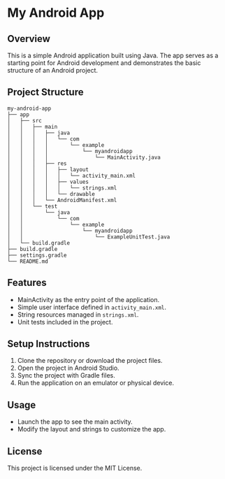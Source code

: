 # My Android App

## Overview
This is a simple Android application built using Java. The app serves as a starting point for Android development and demonstrates the basic structure of an Android project.

## Project Structure
```
my-android-app
├── app
│   ├── src
│   │   ├── main
│   │   │   ├── java
│   │   │   │   └── com
│   │   │   │       └── example
│   │   │   │           └── myandroidapp
│   │   │   │               └── MainActivity.java
│   │   │   ├── res
│   │   │   │   ├── layout
│   │   │   │   │   └── activity_main.xml
│   │   │   │   ├── values
│   │   │   │   │   └── strings.xml
│   │   │   │   └── drawable
│   │   │   └── AndroidManifest.xml
│   │   └── test
│   │       └── java
│   │           └── com
│   │               └── example
│   │                   └── myandroidapp
│   │                       └── ExampleUnitTest.java
│   └── build.gradle
├── build.gradle
├── settings.gradle
└── README.md
```

## Features
- MainActivity as the entry point of the application.
- Simple user interface defined in `activity_main.xml`.
- String resources managed in `strings.xml`.
- Unit tests included in the project.

## Setup Instructions
1. Clone the repository or download the project files.
2. Open the project in Android Studio.
3. Sync the project with Gradle files.
4. Run the application on an emulator or physical device.

## Usage
- Launch the app to see the main activity.
- Modify the layout and strings to customize the app.

## License
This project is licensed under the MIT License.
